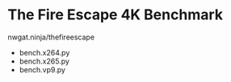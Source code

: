 # The Fire Escape 4K Benchmark
nwgat.ninja/thefireescape

* bench.x264.py
* bench.x265.py
* bench.vp9.py
